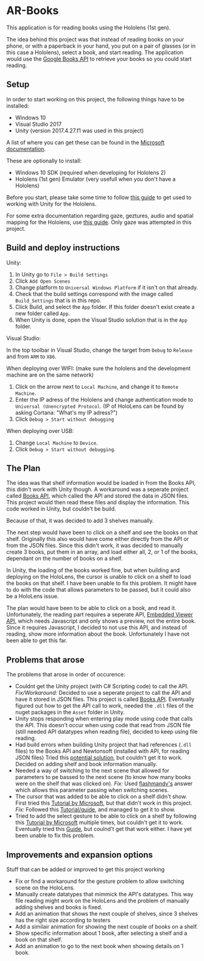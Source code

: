 # AR-Books
This application is for reading books using the Hololens (1st gen).

The idea behind this project was that instead of reading books on your phone, or with a paperback in your hand, 
you put on a pair of glasses (or in this case a Hololens), select a book, and start reading. 
The application would use the [Google Books API][1] to retrieve your books so you could start reading.

## Setup
In order to start working on this project, the following things have to be installed:
* Windows 10
* Visual Studio 2017
* Unity (version 2017.4.27.f1 was used in this project)

A list of where you can get these can be found in the [Microsoft documentation][2].

These are optionally to install:
* Windows 10 SDK (required when developing for Hololens 2)
* Hololens (1st gen) Emulator (very usefull when you don't have a Hololens)

Before you start, please take some time to follow [this guide][3] to get used to working with Unity for the Hololens.

For some extra documentation regarding gaze, geztures, audio and spatial mapping for the Hololens, use [this guide][4]. 
Only gaze was attempted in this project.

## Build and deploy instructions
Unity:
1. In Unity go to `File > Build Settings`
2. Click `Add Open Scenes`
3. Change platform to `Universal Windows Platform` if it isn't on that already.
4. Check that the build settings correspond with the image called `Build_Settings` that is in this repo.
5. Click Build, and select the `App` folder. If this folder doesn't exist create a new folder called `App`.
6. When Unity is done, open the Visual Studio solution that is in the `App` folder.

Visual Studio:

In the top toolbar in Visual Studio, change the target from `Debug` to `Release` and from `ARM` to `X86`.

When deploying over WIFI:
(make sure the hololens and the development machine are on the same network)
1. Click on the arrow next to `Local Machine`, and change it to `Remote Machine`.
2. Enter the IP adress of the Hololens and change authentication mode to `Universal (Unencrypted Protocol`.
(IP of HoloLens can be found by asking Cortana: "What's my IP adress?")
3. Click `Debug > Start without debugging`

When deploying over USB:
1. Change `Local Machine` to `Device`.
2. Click `Debug > Start without debugging`.


## The Plan
The idea was that shelf information would be loaded in from the Books API, this didn't work with Unity though. A workaround was a seperate project called [Books API][5], which called the API and stored the data in JSON files. This project would then read these files and display the information. This code worked in Unity, but couldn't be build. 

Because of that, it was decided to add 3 shelves manually.

The next step would have been to click on a shelf and see the books on that shelf. Originally this also would have come either directly from the API or from the JSON files. Since this didn't work, it was decided to manually create 3 books, put them in an array, and load either all, 2, or 1 of the books, dependant on the number of books on a shelf. 

In Unity, the loading of the books worked fine, but when building and deploying on the HoloLens, the cursor is unable to click on a shelf to load the books on that shelf. I have been unable to fix this problem. It might have to do with the code that allows parameters to be passed, but it could also be a HoloLens issue.

The plan would have been to be able to click on a book, and read it. Unfortunately, the reading part requires a seperate API, [Embedded Viewer API][6], which needs Javascript and only shows a preview, not the entire book. Since it requires Javascript, I decided to not use this API, and instead of reading, show more information about the book. Unfortunately I have not been able to get this far.

## Problems that arose
The problems that arose in order of occurence:
* Couldnt get the Unity project (with C# Scripting code) to call the API. 
_Fix/Workaround:_ Decided to use a seperate project to call the API and have it stored in JSON files. This project is called [Books API][5]. Eventually figured out how to get the API call to work, needed the `.dll` files of the nuget packages in the `Asset` folder in Unity.
* Unity stops responding when entering play mode using code that calls the API. This doesn't occur when using code that read from JSON file (still needed API datatypes when reading file), decided to keep using file reading.
* Had build errors when building Unity project that had references (`.dll` files) to the Books API and Newtonsoft (installed with API, for reading JSON files) Tried this [potential solution][7], but couldn't get it to work. Decided on adding shelf and book information manually.
* Needed a way of switching to the next scene that allowed for parameters to pe bassed to the next scene (to know how many books were on the shelf that was clicked on). _Fix:_ Used [flashmandv's][8] answer which allows this parameter passing when switching scenes.
* The cursor that was added to be able to click on a shelf didn't show. First tried this [Tutorial by Microsoft][9], but that didn't work in this project. _Fix:_ Followed this [Tutorial/guide][10], and managed to get it to show.
* Tried to add the select gesture to be able to click on a shelf by following this [Tutorial by Microsoft][11] multiple times, but couldn't get it to work. Eventually tried this [Guide][12], but coulnd't get that work either. I have yet been unable to fix this problem.

## Improvements and expansion options
Stuff that can be added or improved to get this project working
* Fix or find a workaround for the gesture problem to allow switching scene on the HoloLens.
* Manually create datatypes that mimmick the API's datatypes. This way file reading might work on the HoloLens and the problem of manually adding shelves and books is fixed.
* Add an animation that shows the next couple of shelves, since 3 shelves has the right size according to testers
* Add a similair animation for showing the next couple of books on a shelf.
* Show specific information about 1 book, after selecting a shelf and a book on that shelf.
* Add an animation to go to the next book when showing details on 1 book.





[1]: https://developers.google.com/books/docs/overview
[2]: https://docs.microsoft.com/en-us/windows/mixed-reality/install-the-tools
[3]: https://docs.microsoft.com/en-us/windows/mixed-reality/holograms-100#chapter-1---create-a-new-project
[4]: https://docs.microsoft.com/en-us/windows/mixed-reality/holograms-101#chapter-1---holo-world
[5]: https://github.com/thebaron2/BooksAPI
[6]: https://developers.google.com/books/docs/viewer/developers_guide
[7]: https://stackoverflow.com/questions/52868572/failed-to-run-reference-rewriter-with-command-error-with-unity-error-when-adding
[8]: https://forum.unity.com/threads/unity-beginner-loadlevel-with-arguments.180925/
[9]: https://docs.microsoft.com/en-us/windows/mixed-reality/holograms-101#chapter-2---gaze
[10]: https://abhijitjana.net/2016/05/19/adding-a-gaze-input-cursor-to-your-unity-3d-holographic-app/
[11]: https://docs.microsoft.com/en-us/windows/mixed-reality/holograms-101#chapter-3---gestures
[12]: https://abhijitjana.net/2016/05/29/understanding-the-gesture-and-adding-air-tap-gesture-into-your-unity-3d-holographic-app/
